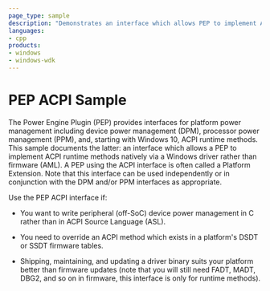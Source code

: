 ```yaml
---
page_type: sample
description: "Demonstrates an interface which allows PEP to implement ACPI runtime methods natively via a driver."
languages:
- cpp
products:
- windows
- windows-wdk
---
```


# PEP ACPI Sample

The Power Engine Plugin (PEP) provides interfaces for platform power management including device power management (DPM), processor power management (PPM), and, starting with Windows 10, ACPI runtime methods. This sample documents the latter: an interface which allows a PEP to implement ACPI runtime methods natively via a Windows driver rather than firmware (AML). A PEP using the ACPI interface is often called a Platform Extension. Note that this interface can be used independently or in conjunction with the DPM and/or PPM interfaces as appropriate.

Use the PEP ACPI interface if:

- You want to write peripheral (off-SoC) device power management in C rather than in ACPI Source Language (ASL).

- You need to override an ACPI method which exists in a platform's DSDT or SSDT firmware tables.

- Shipping, maintaining, and updating a driver binary suits your platform better than firmware updates (note that you will still need FADT, MADT, DBG2, and so on in firmware, this interface is only for runtime methods).
